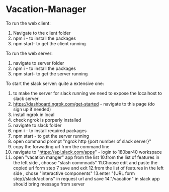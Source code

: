 # Vacation-Manager

To run the web client:
1. Navigate to the client folder
2. npm i - to install the packages
3. npm start- to get the client running

To run the web server:
1. navigate to server folder
2. npm i - to install the packages
3. npm start- to get the server running


To start the slack server:
quite a extensive one:
1. to make the server for slack running we need to expose the localhost to slack server
2. https://dashboard.ngrok.com/get-started - navigate to this page (do sign up if needed)
3. install ngrok in local
4. check ngrok is porperly installed
5. navigate to slack folder 
6. npm i - to install required packages
7. npm start - to get the server running
6. open command prompt "ngrok http {port number of slack server}" 
7. copy the forwading url from the command line
8. navigate to "https://api.slack.com/apps" - login to 180bar40 workspace
9. open "vacation manger" app from the list
10.from the list of features in the  left side , choose "slash commnads"
11.Choose edit and paste the copied url form step 7 save and exit
12.from the list of features in the left side , chose "interactive components"
13.enter "{URL form step}/slack/actions" in request url and save
14."/vacation" in slack app should bring message from server
